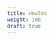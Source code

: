 ```yaml
---
title: HowTos
weight: 100
draft: true
---
```


<!--- ## Implement search-as-you-type functionality -->
<!--- ## Move data between clusters -->

